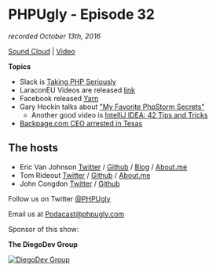 # PHPUgly - Episode 32
*recorded October 13th, 2016*

[Sound Cloud](https://soundcloud.com/phpugly/episode32) | 
[Video](https://youtu.be/Wh_m531yDJk)

**Topics**

* Slack is [Taking PHP Seriously](https://slack.engineering/taking-php-seriously-cf7a60065329#.ixhbb3l86)
* LaraconEU Videos are released [link](https://www.youtube.com/playlist?list=PLMdXHJK-lGoCMkOxqe82hOC8tgthqhHCN)
* Facebook released [Yarn](https://code.facebook.com/posts/1840075619545360)
* Gary Hockin talks about ["My Favorite PhpStorm Secrets"](https://nomadphp.com/favourite-phpstorm-secrets/)
  * Another good video is [IntelliJ IDEA: 42 Tips and Tricks](https://www.youtube.com/watch?v=h8wRC7Qkcb8)
* [Backpage.com CEO arrested in Texas](http://www.kltv.com/story/33336119/backpagecom-ceo-arrested-in-texas-amid-human-trafficking-investigation)


## The hosts
* Eric Van Johnson [Twitter](https://twitter.com/shocm) / [Github](https://github.com/ericvanjohnson/) / [Blog](https://www.shocm.com) / [About.me](https://about.me/shocm) 
* Tom Rideout [Twitter](https://twitter.com/realrideout) / [Github](https://github.com/trideout/) / [About.me](https://about.me/thomasrideout)
* John Congdon [Twitter](https://twitter.com/johncongdon) / [Github](https://github.com/johncongdon) 

Follow us on Twitter [@PHPUgly](https://twitter.com/phpugly) 

Email us at [Podacast@phpugly.com](mailto:podcast@phpugly.com)

Sponsor of this show:

**The DiegoDev Group**

[![DiegoDev Group](http://www.diegodev.com/img/logos/DiegoDev%20Group%20300x82.png "Logo DiegoDev Group")](https://www.diegodev.com) 
